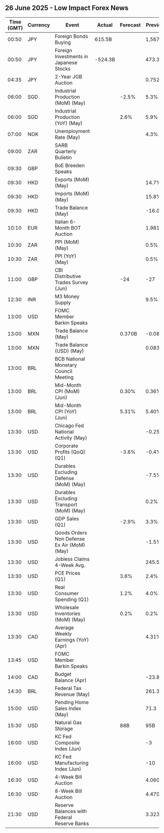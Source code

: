 ## 26 June 2025 - Low Impact Forex News

| Time (GMT) | Currency | Event | Actual | Forecast | Previous |
|------|----------|-------|--------|----------|----------|
| 00:50 | JPY | Foreign Bonds Buying | 615.5B |  | 1,567.3B |
| 00:50 | JPY | Foreign Investments in Japanese Stocks | -524.3B |  | 473.3B |
| 04:35 | JPY | 2-Year JGB Auction |  |  | 0.752% |
| 06:00 | SGD | Industrial Production (MoM) (May) |  | -2.5% | 5.3% |
| 06:00 | SGD | Industrial Production (YoY) (May) |  | 2.6% | 5.9% |
| 07:00 | NOK | Unemployment Rate (May) |  |  | 4.3% |
| 09:00 | ZAR | SARB Quarterly Bulletin |  |  |  |
| 09:30 | GBP | BoE Breeden Speaks |  |  |  |
| 09:30 | HKD | Exports (MoM) (May) |  |  | 14.7% |
| 09:30 | HKD | Imports (MoM) (May) |  |  | 15.8% |
| 09:30 | HKD | Trade Balance (May) |  |  | -16.0B |
| 10:10 | EUR | Italian 6-Month BOT Auction |  |  | 1.981% |
| 10:30 | ZAR | PPI (MoM) (May) |  |  | 0.5% |
| 10:30 | ZAR | PPI (YoY) (May) |  |  | 0.5% |
| 11:00 | GBP | CBI Distributive Trades Survey (Jun) |  | -24 | -27 |
| 12:30 | INR | M3 Money Supply |  |  | 9.5% |
| 13:00 | USD | FOMC Member Barkin Speaks |  |  |  |
| 13:00 | MXN | Trade Balance (May) |  | 0.370B | -0.088B |
| 13:00 | MXN | Trade Balance (USD) (May) |  |  | 0.083B |
| 13:00 | BRL | BCB National Monetary Council Meeting |  |  |  |
| 13:00 | BRL | Mid-Month CPI (MoM) (Jun) |  | 0.30% | 0.36% |
| 13:00 | BRL | Mid-Month CPI (YoY) (Jun) |  | 5.31% | 5.40% |
| 13:30 | USD | Chicago Fed National Activity (May) |  |  | -0.25 |
| 13:30 | USD | Corporate Profits (QoQ) (Q1) |  | -3.6% | -0.4% |
| 13:30 | USD | Durables Excluding Defense (MoM) (May) |  |  | -7.5% |
| 13:30 | USD | Durables Excluding Transport (MoM) (May) |  |  | 0.2% |
| 13:30 | USD | GDP Sales (Q1) |  | -2.9% | 3.3% |
| 13:30 | USD | Goods Orders Non Defense Ex Air (MoM) (May) |  |  | -1.5% |
| 13:30 | USD | Jobless Claims 4-Week Avg. |  |  | 245.50K |
| 13:30 | USD | PCE Prices (Q1) |  | 3.6% | 2.4% |
| 13:30 | USD | Real Consumer Spending (Q1) |  | 1.2% | 4.0% |
| 13:30 | USD | Wholesale Inventories (MoM) (May) |  | 0.2% | 0.2% |
| 13:30 | CAD | Average Weekly Earnings (YoY) (Apr) |  |  | 4.31% |
| 13:45 | USD | FOMC Member Barkin Speaks |  |  |  |
| 14:00 | CAD | Budget Balance (Apr) |  |  | -23.88B |
| 14:30 | BRL | Federal Tax Revenue (May) |  |  | 261.30B |
| 15:00 | USD | Pending Home Sales Index (May) |  |  | 71.3 |
| 15:30 | USD | Natural Gas Storage |  | 88B | 95B |
| 16:00 | USD | KC Fed Composite Index (Jun) |  |  | -3 |
| 16:00 | USD | KC Fed Manufacturing Index (Jun) |  |  | -10 |
| 16:30 | USD | 4-Week Bill Auction |  |  | 4.060% |
| 16:30 | USD | 8-Week Bill Auction |  |  | 4.470% |
| 21:30 | USD | Reserve Balances with Federal Reserve Banks |  |  | 3.323T |
